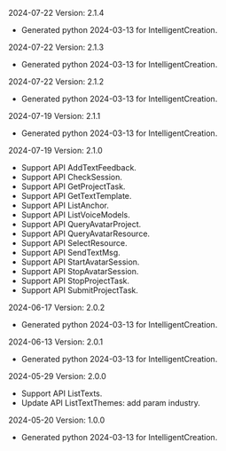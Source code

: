 2024-07-22 Version: 2.1.4
- Generated python 2024-03-13 for IntelligentCreation.

2024-07-22 Version: 2.1.3
- Generated python 2024-03-13 for IntelligentCreation.

2024-07-22 Version: 2.1.2
- Generated python 2024-03-13 for IntelligentCreation.

2024-07-19 Version: 2.1.1
- Generated python 2024-03-13 for IntelligentCreation.

2024-07-19 Version: 2.1.0
- Support API AddTextFeedback.
- Support API CheckSession.
- Support API GetProjectTask.
- Support API GetTextTemplate.
- Support API ListAnchor.
- Support API ListVoiceModels.
- Support API QueryAvatarProject.
- Support API QueryAvatarResource.
- Support API SelectResource.
- Support API SendTextMsg.
- Support API StartAvatarSession.
- Support API StopAvatarSession.
- Support API StopProjectTask.
- Support API SubmitProjectTask.


2024-06-17 Version: 2.0.2
- Generated python 2024-03-13 for IntelligentCreation.

2024-06-13 Version: 2.0.1
- Generated python 2024-03-13 for IntelligentCreation.

2024-05-29 Version: 2.0.0
- Support API ListTexts.
- Update API ListTextThemes: add param industry.


2024-05-20 Version: 1.0.0
- Generated python 2024-03-13 for IntelligentCreation.

